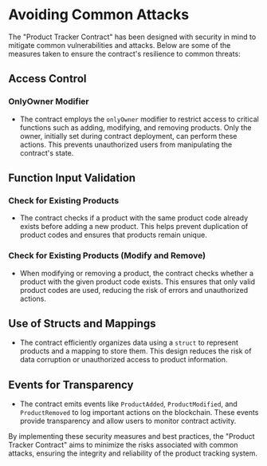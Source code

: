 # Avoiding Common Attacks

The "Product Tracker Contract" has been designed with security in mind to mitigate common vulnerabilities and attacks. Below are some of the measures taken to ensure the contract's resilience to common threats:

## Access Control

### OnlyOwner Modifier

- The contract employs the `onlyOwner` modifier to restrict access to critical functions such as adding, modifying, and removing products. Only the owner, initially set during contract deployment, can perform these actions. This prevents unauthorized users from manipulating the contract's state.

## Function Input Validation

### Check for Existing Products

- The contract checks if a product with the same product code already exists before adding a new product. This helps prevent duplication of product codes and ensures that products remain unique.

### Check for Existing Products (Modify and Remove)

- When modifying or removing a product, the contract checks whether a product with the given product code exists. This ensures that only valid product codes are used, reducing the risk of errors and unauthorized actions.

## Use of Structs and Mappings

- The contract efficiently organizes data using a `struct` to represent products and a mapping to store them. This design reduces the risk of data corruption or unauthorized access to product information.

## Events for Transparency

- The contract emits events like `ProductAdded`, `ProductModified`, and `ProductRemoved` to log important actions on the blockchain. These events provide transparency and allow users to monitor contract activity.


By implementing these security measures and best practices, the "Product Tracker Contract" aims to minimize the risks associated with common attacks, ensuring the integrity and reliability of the product tracking system.

